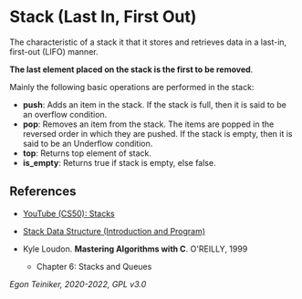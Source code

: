 # Stack (Last In, First Out)

The characteristic of a stack it that it stores and retrieves data in a last-in, first-out (LIFO) manner.

**The last element placed on the stack is the first to be removed**.

Mainly the following basic operations are performed in the stack:

* **push**: Adds an item in the stack. If the stack is full, then it is said to be an overflow condition.
* **pop**: Removes an item from the stack. The items are popped in the reversed order in which they are pushed. If the stack is empty, then it is said to be an Underflow condition.
* **top**: Returns top element of stack.
* **is_empty**: Returns true if stack is empty, else false.


## References
* [YouTube (CS50): Stacks](https://youtu.be/hVsNqhEthOk)

* [Stack Data Structure (Introduction and Program)](https://www.geeksforgeeks.org/stack-data-structure-introduction-program/)

* Kyle Loudon. **Mastering Algorithms with C**. O'REILLY, 1999
    * Chapter 6: Stacks and Queues     
     
*Egon Teiniker, 2020-2022, GPL v3.0* 